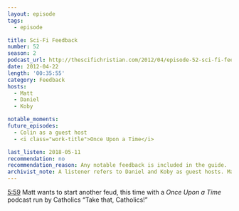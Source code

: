 ```yaml
---
layout: episode
tags:
  - episode

title: Sci-Fi Feedback
number: 52
season: 2
podcast_url: http://thescifichristian.com/2012/04/episode-52-sci-fi-feedback/
date: 2012-04-22
length: '00:35:55'
category: Feedback
hosts:
  - Matt
  - Daniel
  - Koby 

notable_moments:
future_episodes: 
  - Colin as a guest host
  - <i class="work-title">Once Upon a Time</i>

last_listen: 2018-05-11
recommendation: no
recommendation_reason: Any notable feedback is included in the guide.
archivist_note: A listener refers to Daniel and Koby as guest hosts. Matt doesn't correct them but does later say he hasn't had any guest hosts yet (over Skype like he's planned). 
---
```


<div class="quote">
  <a class="timestamp tag is-medium is-rounded is-primary" href="http://thescifichristian.com/2012/04/episode-52-sci-fi-feedback/#t=5:59">5:59</a>
  <span class="quote-context is-size-6">Matt wants to start another feud, this time with a <i class="work-title">Once Upon a Time</i> podcast run by Catholics</span>
  <q class="matt">Take that, Catholics!</q>
</div>